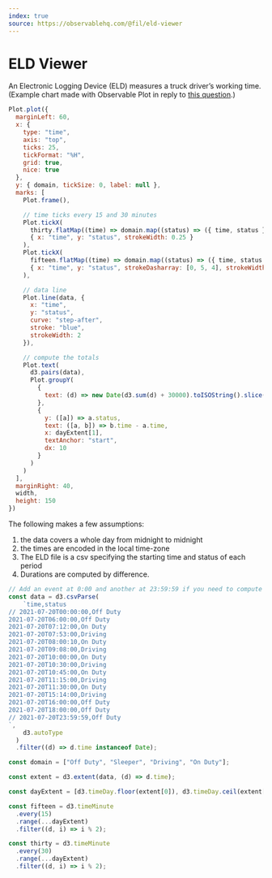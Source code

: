 ```yaml
---
index: true
source: https://observablehq.com/@fil/eld-viewer
---
```


# ELD Viewer

An Electronic Logging Device (ELD) measures a truck driver’s working time. (Example chart made with Observable Plot in reply to [this question](https://talk.observablehq.com/t/how-can-i-make-hours-of-service-box-graph-using-d3-js-in-javascript/5359).)

```js echo
Plot.plot({
  marginLeft: 60,
  x: {
    type: "time",
    axis: "top",
    ticks: 25,
    tickFormat: "%H",
    grid: true,
    nice: true
  },
  y: { domain, tickSize: 0, label: null },
  marks: [
    Plot.frame(),

    // time ticks every 15 and 30 minutes
    Plot.tickX(
      thirty.flatMap((time) => domain.map((status) => ({ time, status }))),
      { x: "time", y: "status", strokeWidth: 0.25 }
    ),
    Plot.tickX(
      fifteen.flatMap((time) => domain.map((status) => ({ time, status }))),
      { x: "time", y: "status", strokeDasharray: [0, 5, 4], strokeWidth: 0.25 }
    ),

    // data line
    Plot.line(data, {
      x: "time",
      y: "status",
      curve: "step-after",
      stroke: "blue",
      strokeWidth: 2
    }),

    // compute the totals
    Plot.text(
      d3.pairs(data),
      Plot.groupY(
        {
          text: (d) => new Date(d3.sum(d) + 30000).toISOString().slice(11, 16)
        },
        {
          y: ([a]) => a.status,
          text: ([a, b]) => b.time - a.time,
          x: dayExtent[1],
          textAnchor: "start",
          dx: 10
        }
      )
    )
  ],
  marginRight: 40,
  width,
  height: 150
})
```

The following makes a few assumptions:
1. the data covers a whole day from midnight to midnight
2. the times are encoded in the local time-zone
3. The ELD file is a csv specifying the starting time and status of each period
4. Durations are computed by difference.

```js echo
// Add an event at 0:00 and another at 23:59:59 if you need to compute the days’ totals.
const data = d3.csvParse(
    `time,status
// 2021-07-20T00:00:00,Off Duty
2021-07-20T06:00:00,Off Duty
2021-07-20T07:12:00,On Duty
2021-07-20T07:53:00,Driving
2021-07-20T08:00:10,On Duty
2021-07-20T09:08:00,Driving
2021-07-20T10:00:00,On Duty
2021-07-20T10:30:00,Driving
2021-07-20T10:45:00,On Duty
2021-07-20T11:15:00,Driving
2021-07-20T11:30:00,On Duty
2021-07-20T15:14:00,Driving
2021-07-20T16:00:00,Off Duty
2021-07-20T18:00:00,Off Duty
// 2021-07-20T23:59:59,Off Duty
`,
    d3.autoType
  )
  .filter((d) => d.time instanceof Date);

const domain = ["Off Duty", "Sleeper", "Driving", "On Duty"];

const extent = d3.extent(data, (d) => d.time);

const dayExtent = [d3.timeDay.floor(extent[0]), d3.timeDay.ceil(extent[1])];

const fifteen = d3.timeMinute
  .every(15)
  .range(...dayExtent)
  .filter((d, i) => i % 2);

const thirty = d3.timeMinute
  .every(30)
  .range(...dayExtent)
  .filter((d, i) => i % 2);

```